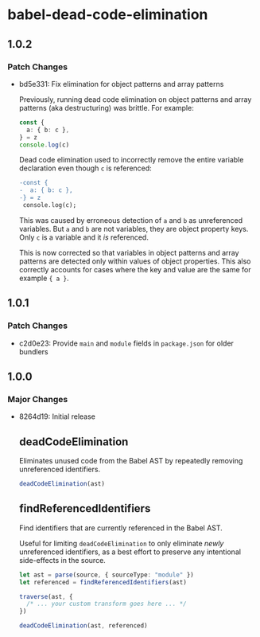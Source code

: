 # babel-dead-code-elimination

## 1.0.2

### Patch Changes

- bd5e331: Fix elimination for object patterns and array patterns

  Previously, running dead code elimination on object patterns and array patterns (aka destructuring) was brittle.
  For example:

  ```ts
  const {
    a: { b: c },
  } = z
  console.log(c)
  ```

  Dead code elimination used to incorrectly remove the entire variable declaration even though `c` is referenced:

  ```diff
  -const {
  -  a: { b: c },
  -} = z
   console.log(c);
  ```

  This was caused by erroneous detection of `a` and `b` as unreferenced variables.
  But `a` and `b` are not variables, they are object property keys.
  Only `c` is a variable and it _is_ referenced.

  This is now corrected so that variables in object patterns and array patterns are detected only within values of object properties.
  This also correctly accounts for cases where the key and value are the same for example `{ a }`.

## 1.0.1

### Patch Changes

- c2d0e23: Provide `main` and `module` fields in `package.json` for older bundlers

## 1.0.0

### Major Changes

- 8264d19: Initial release

  ## deadCodeElimination

  Eliminates unused code from the Babel AST by repeatedly removing unreferenced identifiers.

  ```ts
  deadCodeElimination(ast)
  ```

  ## findReferencedIdentifiers

  Find identifiers that are currently referenced in the Babel AST.

  Useful for limiting `deadCodeElimination` to only eliminate _newly_ unreferenced identifiers,
  as a best effort to preserve any intentional side-effects in the source.

  ```ts
  let ast = parse(source, { sourceType: "module" })
  let referenced = findReferencedIdentifiers(ast)

  traverse(ast, {
    /* ... your custom transform goes here ... */
  })

  deadCodeElimination(ast, referenced)
  ```
